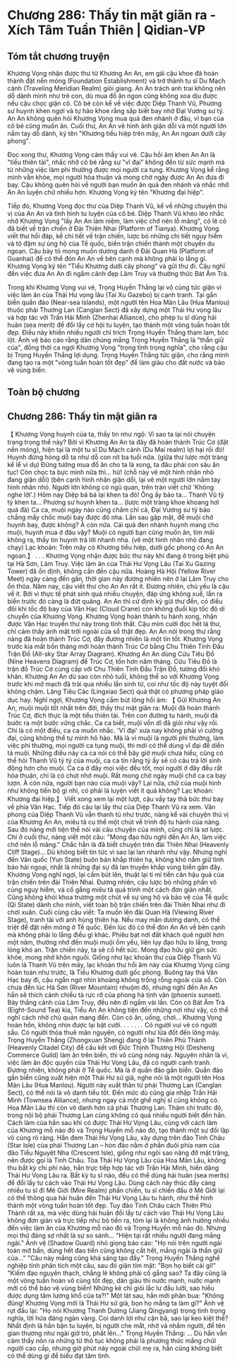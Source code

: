 # Chương 286: Thấy tin mặt giãn ra - Xích Tâm Tuần Thiên | Qidian-VP

## Tóm tắt chương truyện

Khương Vọng nhận được thư từ Khương An An, em gái cậu khoe đã hoàn thành đặt nền móng (Foundation Establishment) và trở thành tu sĩ Du Mạch cảnh (Traveling Meridian Realm) giỏi giang. An An trách anh trai không nên dỗ dành mình như trẻ con, dù mua đồ ăn ngon cũng không xoa dịu được nếu cậu chọc giận cô. Cô bé còn kể về việc được Diệp Thanh Vũ, Phương sư huynh khen ngợi và tự hào khoe rằng sắp biết bay nhờ Đại Vương sư tỷ. An An không quên hỏi Khương Vọng mua quả đen nhánh ở đâu, vì bạn của cô bé cũng muốn ăn. Cuối thư, An An vẽ hình ảnh giận dỗi và một người lớn nắm tay dỗ dành, ký tên "Khương tiểu hiệp trên mây, An An ngoan dưới cây phong".

Đọc xong thư, Khương Vọng cảm thấy vui vẻ. Cậu hồi âm khen An An là "tiểu thiên tài", nhắc nhở cô bé rằng sự "vĩ đại" không đến từ sức mạnh mà từ những việc làm phi thường được mọi người ca tụng. Khương Vọng kể rằng mình vẫn khỏe, mọi người hòa thuận và mong chờ ngày được An An đưa đi bay. Cậu không quên hỏi về người bạn muốn ăn quả đen nhánh và nhắc nhở An An luyện chữ nhiều hơn. Khương Vọng ký tên "Khương đại hiệp".

Tiếp đó, Khương Vọng đọc thư của Diệp Thanh Vũ, kể về những chuyện thú vị của An An và tình hình tu luyện của cô bé. Diệp Thanh Vũ khéo léo nhắc nhở Khương Vọng "lấy An An làm niệm, làm việc chớ nên lỗ mãng", có lẽ cô đã biết về trận chiến ở Đài Thiên Nhai (Platform of Tianya). Khương Vọng viết thư hồi đáp, kể chi tiết về trận chiến, lược bỏ những chi tiết nguy hiểm và tô đậm sự ủng hộ của Tề quốc, biến trận chiến thành một chuyến du ngoạn. Cậu bày tỏ mong muốn dương danh ở Đài Quan Hà (Platform of Guanhai) để có thể đón An An về bên cạnh mà không phải lo lắng gì. Khương Vọng ký tên "Tiểu Khương dưới cây phong" và gửi thư đi. Cậu nghĩ đến việc đưa An An đi ngắm cảnh đẹp Lâm Truy và thưởng thức Bát Âm Trà.

Trong khi Khương Vọng vui vẻ, Trọng Huyền Thắng lại vô cùng tức giận vì việc làm ăn của Thái Hư vọng lâu (Tai Xu Gazebo) bị cạnh tranh. Tại gần biển quần đảo (Near-sea Islands), một người tên Hoa Mãn Lâu (Hua Manlou) thuộc phái Thương Lan (Canglan Sect) đã xây dựng một Thái Hư vọng lâu và hợp tác với Trấn Hải Minh (Zhenhai Alliance), cho phép tu sĩ dùng hải huân (sea merit) để đổi lấy cơ hội tu luyện, tạo thành một vòng tuần hoàn tốt đẹp. Điều này khiến nhiều người chỉ trích Trọng Huyền Thắng tham lam, bóc lột. Ảnh vệ báo cáo rằng dân chúng mắng Trọng Huyền Thắng là "thần giữ của", đồng thời ca ngợi Khương Vọng "trọng tình trọng nghĩa", cho rằng cậu bị Trọng Huyền Thắng lợi dụng. Trọng Huyền Thắng tức giận, cho rằng mình đang tạo ra một "vòng tuần hoàn tốt đẹp" để làm giàu cho đất nước và bảo vệ vùng biển.

## Toàn bộ chương

## Chương 286: Thấy tin mặt giãn ra

【 Khương Vọng huynh của ta, thấy tin như ngộ:
Vì sao ta lại nói chuyện trang trọng thế này?
Bởi vì Khương An An ta đây đã hoàn thành Trúc Cơ (đặt nền móng), hiện tại là một tu sĩ Du Mạch cảnh (Du Mai realm) lợi hại rồi đó!
Huynh đừng hòng dỗ ta như dỗ con nít ba tuổi nữa.
(giữa thư lược một tràng kể lể ví dụ)
Đừng tưởng mua đồ ăn cho ta là xong, ta đâu phải con sâu ăn tục!
Còn chọc ta bực mình nữa thì... hừ! (chỗ này vẽ một hình nhân nhỏ đang giận dỗi)
(bên cạnh hình nhân giận dỗi, lại vẽ một người lớn nắm tay hình nhân nhỏ. Người lớn không có ngũ quan, trên trán viết chữ 'Không nghe lời'.)
Hôm nay Diệp bá bá lại khen ta đó! Ông ấy bảo ta...
Thanh Vũ tỷ tỷ khen ta...
Phương sư huynh khen ta...
(lược một tràng khoe khoang hơi quá đà)
Ca ca, muội ngày nào cũng chăm chỉ cả, Đại Vương sư tỷ bảo chẳng mấy chốc muội bay được đó nha.
Lần sau gặp mặt, để muội chở huynh bay, được không?
À còn nữa.
Cái quả đen nhánh huynh mang cho muội, huynh mua ở đâu vậy?
Muội có người bạn cũng muốn ăn, tìm mãi không ra, thấy tin huynh trả lời nhanh nha. (vẽ một hình nhân nhỏ đang chạy)
Lạc khoản: Trên mây có Khương tiểu hiệp, dưới gốc phong có An An ngoan.】
. . .
Khương Vọng nhận được bức thư này khi đang ở trong biệt phủ tại Hà Sơn, Lâm Truy.
Việc làm ăn của Thái Hư Vọng Lâu (Tai Xu Gazing Tower) đã ổn định, không cần đến cậu nữa.
Hoàng Hà Hội (Yellow River Meet) ngày càng đến gần, thời gian này đương nhiên nên ở lại Lâm Truy cho ổn thỏa.
Năm nay, cậu viết thư cho An An rất ít.
Đương nhiên, chủ yếu là cậu về ít. Bởi vì thực tế phát sinh quá nhiều chuyện, đáp ứng không xuể, lần ra biển trước đó càng là đứt quãng.
An An thì cứ định kỳ gửi thư đến, có điều đôi khi tốc độ bay của Vân Hạc (Cloud Crane) còn không đuổi kịp tốc độ di chuyển của Khương Vọng.
Khương Vọng hoàn thành tu hành xong, nhận được Vân Hạc truyền thư này trong tĩnh thất.
Cậu mỉm cười đọc hết lá thư, chỉ cảm thấy ánh mặt trời ngoài cửa sổ thật đẹp.
An An nói trong thư rằng nàng đã hoàn thành Trúc Cơ, đây đương nhiên là một tin tốt.
Khương Vọng trước kia mất bốn tháng mới hoàn thành Trúc Cơ bằng Chu Thiên Tinh Đấu Trận Đồ (All-sky Star Array Diagram).
Khương An An dùng Cửu Tiêu Đồ (Nine Heavens Diagram) để Trúc Cơ, tốn hơn năm tháng. Cửu Tiêu Đồ là trận đồ Trúc Cơ cùng cấp với Chu Thiên Tinh Đấu Trận Đồ, tương đối khó khăn. Khương An An dù sao còn nhỏ tuổi, không thể so với Khương Vọng trước khi mở mạch đã trải qua nhiều lần sinh tử, coi như tốc độ này tuyệt đối không chậm.
Lăng Tiêu Các (Lingxiao Sect) quả thật có phương pháp giáo dục hay.
Nghĩ ngợi, Khương Vọng cầm bút lông hồi âm:
【 Gửi Khương An An, muội muội tốt nhất trên đời, thấy thư mặt giãn ra:
Muội đã hoàn thành Trúc Cơ, đích thực là một tiểu thiên tài. Trên con đường tu hành, muội đã bước ra một bước vững chắc.
Ca ca biết, muội vốn dĩ đã giỏi như vậy rồi.
Chỉ là có một điều, ca ca muốn nhắc.
'Vĩ đại' xưa nay không phải vì cường đại, cũng không thể tự mình hô hào. Mà là vì muội là người phi thường, làm việc phi thường, mọi người ca tụng muội, thì mới có thể dùng vĩ đại để diễn tả muội.
Những điều này ca ca nói có thể bây giờ muội chưa hiểu, cũng có thể hỏi Thanh Vũ tỷ tỷ của muội, ca ca tin rằng tỷ ấy sẽ có câu trả lời sinh động hơn cho muội.
Ca ca ở đây mọi việc đều tốt, mọi người ở đây đều rất hòa thuận, chỉ là có chút nhớ muội.
Rất mong chờ ngày muội chở ca ca bay lượn.
À còn nữa, người bạn nào của muội vậy?
Lại nữa, chữ của muội hình như không tiến bộ gì nhỉ, có phải là luyện viết ít quá không?
Lạc khoản: Khương đại hiệp.】
Viết xong xem lại một lượt, cậu vẩy tay thả bức thư bay về phía Vân Hạc.
Tiếp đó cậu lại lấy thư của Diệp Thanh Vũ ra xem.
Văn phong của Diệp Thanh Vũ vẫn thanh tú như trước, nàng kể vài chuyện thú vị của Khương An An, miêu tả cụ thể một chút về trình độ tu hành của nàng.
Sau đó nàng mới tiện thể nói vài câu chuyện của mình, cũng chỉ là sơ lược.
Chỉ ở cuối thư, nàng viết một câu:
"Mong đạo hữu nghĩ đến An An, làm việc chớ nên lỗ mãng."
Chắc hẳn là đã biết chuyện trên đài Thiên Nhai (Heavenly Cliff Stage)...
Dù không biết tin tức vì sao lại lan nhanh như vậy. Nhưng nghĩ đến Vân quốc (Yun State) buôn bán khắp thiên hạ, không khó nắm giữ tình báo hải ngoại, nhất là những đại sự đã lan truyền khắp vùng biển gần đây.
Khương Vọng nghĩ ngợi, lại cầm bút lên, thuật lại tỉ mỉ tiền căn hậu quả của trận chiến trên đài Thiên Nhai. Đương nhiên, cậu lược bỏ những phần vô cùng nguy hiểm, và cố gắng miêu tả quá trình một cách đơn giản nhất.
Cũng không khỏi khoa trương một chút về sự ủng hộ và bảo vệ của Tề quốc (Qi State) dành cho mình, viết toàn bộ trận chiến trên đài Thiên Nhai như đi chơi xuân.
Cuối cùng cậu viết:
Ta muốn lên đài Quan Hà (Viewing River Stage), tranh tài với anh hùng thiên hạ. Nếu may mắn dương danh, có thể triệt để đặt nền móng ở Tề quốc. Đến lúc đó có thể đón An An về bên cạnh mà không phải lo lắng điều gì khác.
Phiêu bạt nơi đất khách quê người hơn một năm, thường nhớ đến muội muội ốm yếu, liên lụy đạo hữu lo lắng, trong lòng khó an.
Trận chiến này, ta sẽ cố hết sức.
Mong đạo hữu giữ gìn sức khỏe, mong nhớ khôn nguôi.
Giống như lạc khoản thư của Diệp Thanh Vũ luôn là Thanh Vũ trên mây, lạc khoản thư hồi âm này của Khương Vọng cũng hoàn toàn như trước, là Tiểu Khương dưới gốc phong.
Buông tay thả Vân Hạc bay đi, cậu ngẩn ngơ nhìn khoảng không trống rỗng ngoài cửa sổ.
Còn chưa đến lúc Hà Sơn (River Mountain) nhuộm đỏ, nhưng nghĩ đến An An hẳn sẽ thích cảnh chiều tà rực rỡ của phong hà tịnh vãn (phoenix sunset).
Bảy thắng cảnh của Lâm Truy, đều nên đi ngắm vài lần. Còn có Bát Âm Trà (Eight-Sound Tea) kia, Tiểu An An không tiện đến những nơi như vậy, có thể nghĩ cách nhờ chủ quán mang đến. Còn có ăn, uống, chơi...
Khương Vọng hoàn hồn, không nhịn được lại bật cười.
. . .
. . .
Có người vui vẻ có người sầu.
Có người thỏa thuê mãn nguyện, có người như lửa đốt đến lông mày.
Trọng Huyền Thắng (Zhongxuan Sheng) đang ở lại Thiên Phủ Thành (Heavenly Citadel City) để cấu kết với Đức Thịnh Thương Hội (Desheng Commerce Guild) làm ăn trên biển, thì vô cùng nóng nảy.
Nguyên nhân là vì, việc làm ăn độc quyền của Thái Hư Vọng Lâu, đã có người cạnh tranh.
Đương nhiên, không phải ở Tề quốc.
Mà là ở quần đảo gần biển.
Quần đảo gần biển cũng xuất hiện một Thái Hư sứ giả, nghe nói là một người tên Hoa Mãn Lâu (Hua Manlou).
Người này xuất thân từ phái Thương Lan (Canglan Sect), có thể nói là vô danh tiểu tốt. Đến mức dù cũng gia nhập Trấn Hải Minh (Townsea Alliance), nhưng ngay cả một ghế nghị sĩ cũng không có.
Hoa Mãn Lâu thì còn vô danh hơn cả phái Thương Lan.
Thậm chí trước đó, trong nội bộ phái Thương Lan cũng không có quá nhiều người biết đến hắn.
Cách làm của hắn sau khi có được Thái Hư Vọng Lâu, cùng với cách làm của Khương mỗ nào đó và Trọng Huyền mỗ nào đó, tạo thành một sự đối lập vô cùng rõ ràng.
Hắn đem Thái Hư Vọng Lâu, xây dựng trên đảo Tinh Châu (Star Isle) của phái Thương Lan – hòn đảo nằm ở phần đuôi phía nam của đảo Tiểu Nguyệt Nha (Crescent Isle), giống như ngôi sao nâng đỡ mặt trăng, nên được gọi là Tinh Châu.
Tòa Thái Hư Vọng Lâu của Hoa Mãn Lâu, không thu bất kỳ chi phí nào, hắn trực tiếp hợp tác với Trấn Hải Minh, hiến dâng Thái Hư Vọng Lâu ra.
Bất kỳ tu sĩ nào, đều có thể dùng hải huân (sea merits) để đổi lấy tư cách vào Thái Hư Vọng Lâu.
Dùng cách này thúc đẩy càng nhiều tu sĩ đi Mê Giới (Mire Realm) phấn chiến, tu sĩ chiến đấu ở Mê Giới lại có thể thông qua hải huân đến Thái Hư Vọng Lâu tu hành, như thế hình thành một vòng tuần hoàn tốt đẹp.
Tuy đảo Tinh Châu cách Thiên Phủ Thành rất xa, mà việc dùng hải huân đổi lấy tư cách vào Thái Hư Vọng Lâu không đơn giản và trực tiếp như bỏ tiền ra, tóm lại là không ảnh hưởng nhiều đến việc làm ăn của Khương mỗ nào đó và Trọng Huyền mỗ nào đó.
Nhưng mọi thứ đáng sợ nhất là sự so sánh...
"Hiện tại rất nhiều người đang mắng ngài." Ảnh vệ (Shadow Guard) nhỏ giọng báo cáo: "Họ nói trên người ngài toàn mỡ bẩn, dùng hết đao tiền cũng không cắt hết, mắng ngài là thần giữ của..."
"Câu này mắng cũng khá sáng tạo đấy." Trọng Huyền Thắng nghề nghiệp tính phân tích một câu, sau đó giận tím mặt: "Bọn họ biết cái gì!"
"Kiếm đạo nguyên thạch, chẳng lẽ không phải cố gắng sao? Ta đây cũng là một vòng tuần hoàn vô cùng tốt đẹp, dân giàu thì nước mạnh, nước mạnh mới có thể bảo vệ vùng biển! Những kẻ chỉ giỏi lắc lư đầu lưỡi, sao hiểu được dụng tâm lương khổ của ta?!"
Một lát sau, hắn mới phân bua: "Không đúng! Khương Vọng mới là Thái Hư sứ giả, bọn họ mắng ta làm gì?"
Ảnh vệ rụt đầu lại: "Họ nói Khương Thanh Dương (Jiang Qingyang) trọng tình trọng nghĩa, lời hứa đáng ngàn vàng. Coi danh lợi như cặn bã, sao lại keo kiệt thế? Nhất định là hắn bận tu luyện, bị người che mắt, nhờ vả nhầm người, để tên gian thương như ngài giở trò, phất lên..."
Trọng Huyền Thắng: ...
Dù hắn vẫn cảm thấy nôn ra những từ thô tục không phải là phương thức mắng chửi người cao cấp, nhưng giờ phút này ngoài chửi mẹ ra, hắn cũng không biết có thể dùng gì để biểu đạt tâm tình.